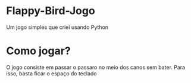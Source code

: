# Flappy-Bird-Jogo

Um jogo simples que criei usando Python

# Como jogar?

O jogo consiste em passar o passaro no meio dos canos sem bater. Para isso, basta ficar o espaço do teclado

